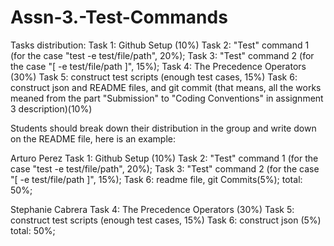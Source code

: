 # Assn-3.-Test-Commands

Tasks distribution:
Task 1: Github Setup (10%)
Task 2: "Test" command 1 (for the case "test -e test/file/path", 20%);
Task 3: "Test" command 2 (for the case "[ -e test/file/path ]", 15%);
Task 4: The Precedence Operators (30%)
Task 5: construct test scripts (enough test cases, 15%)
Task 6: construct json and README files, and git commit (that means, all the works meaned from the part "Submission" to 
"Coding Conventions" in assignment 3 description)(10%) 

Students should break down their distribution in the group and write down on the README file, here is an example:

Arturo Perez 
Task 1: Github Setup (10%)
Task 2: "Test" command 1 (for the case "test -e test/file/path", 20%);
Task 3: "Test" command 2 (for the case "[ -e test/file/path ]", 15%);
Task 6: readme file, git Commits(5%);
total: 50%;

Stephanie Cabrera
Task 4: The Precedence Operators (30%)
Task 5: construct test scripts (enough test cases, 15%)
Task 6: construct json (5%)
total: 50%;

